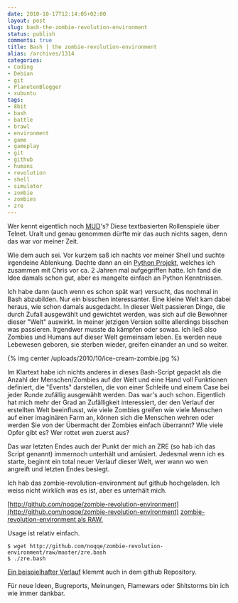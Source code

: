 ```yaml
---
date: 2010-10-17T12:14:05+02:00
layout: post
slug: bash-the-zombie-revolution-environment
status: publish
comments: true
title: Bash | the zombie-revolution-environment
alias: /archives/1314
categories:
- Coding
- Debian
- git
- PlanetenBlogger
- xubuntu
tags:
- 8bit
- bash
- battle
- brawl
- environment
- game
- gameplay
- git
- github
- humans
- revolution
- shell
- simulator
- zombie
- zombies
- zre
---
```


Wer kennt eigentlich noch [MUD](http://en.wikipedia.org/wiki/MUD)'s?  Diese textbasierten Rollenspiele über Telnet. Uralt und genau genommen dürfte mir das auch nichts sagen, denn das war vor meiner Zeit.

Wie dem auch sei. Vor kurzem saß ich nachts vor meiner Shell und suchte irgendeine Ablenkung. Dachte dann an ein [Python Projekt](/archives/118), welches ich zusammen mit Chris vor ca. 2 Jahren mal aufgegriffen hatte. Ich fand die Idee damals schon gut, aber es mangelte einfach an Python Kenntnissen.

Ich habe dann (auch wenn es schon spät war) versucht, das nochmal in Bash abzubilden. Nur ein bisschen interessanter. Eine kleine Welt kam dabei heraus, wie schon damals ausgedacht. In dieser Welt passieren Dinge, die durch Zufall ausgewählt und gewichtet werden, was sich auf die Bewohner dieser "Welt" auswirkt. In meiner jetzigen Version sollte allerdings bisschen was passieren. Irgendwer musste da kämpfen oder sowas. Ich ließ also Zombies und Humans auf dieser Welt gemeinsam leben. Es werden neue Lebewesen geboren, sie sterben wieder, greifen einander an und so weiter.

{% img center /uploads/2010/10/ice-cream-zombie.jpg %}

[](/uploads/2010/10/ice-cream-zombie.jpg)Im Klartext habe ich nichts anderes in dieses Bash-Script gepackt als die Anzahl der Menschen/Zombies auf der Welt und eine Hand voll Funktionen definiert, die "Events" darstellen, die von einer Schleife und einem Case bei jeder Runde zufällig ausgewählt werden. Das war's auch schon. Eigentlich hat mich mehr der Grad an Zufälligkeit interessiert, der den Verlauf der erstellten Welt beeinflusst, wie viele Zombies greifen wie viele Menschen auf einer imaginären Farm an, können sich die Menschen wehren oder werden Sie von der Übermacht der Zombies einfach überrannt? Wie viele Opfer gibt es? Wer rottet wen zuerst aus?

Das war letzten Endes auch der Punkt der mich an ZRE (so hab ich das Script genannt) immernoch unterhält und amüsiert. Jedesmal wenn ich es starte, beginnt ein total neuer Verlauf dieser Welt, wer wann wo wen angreift und letzten Endes besiegt.

Ich hab das zombie-revolution-environment auf github hochgeladen. Ich weiss nicht wirklich was es ist, aber es unterhält mich.

[http://github.com/noqqe/zombie-revolution-environment](http://github.com/noqqe/zombie-revolution-environment)
[zombie-revolution-environment als RAW. ](http://github.com/noqqe/zombie-revolution-environment/raw/master/zre.bash)

Usage ist relativ einfach.

```
$ wget http://github.com/noqqe/zombie-revolution-environment/raw/master/zre.bash
$ ./zre.bash
```


[Ein beispielhafter Verlauf](http://github.com/noqqe/zombie-revolution-environment/blob/master/zre.example) klemmt auch in dem github Repository.

Für neue Ideen, Bugreports, Meinungen, Flamewars oder Shitstorms bin ich wie immer dankbar.
